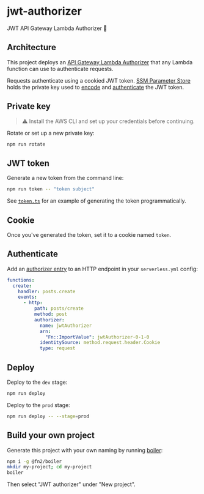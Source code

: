 # jwt-authorizer

JWT API Gateway Lambda Authorizer 🚥

## Architecture

This project deploys an [API Gateway Lambda Authorizer](https://docs.aws.amazon.com/apigateway/latest/developerguide/apigateway-use-lambda-authorizer.html) that any Lambda function can use to authenticate requests.

Requests authenticate using a cookied JWT token. [SSM Parameter Store](https://docs.aws.amazon.com/systems-manager/latest/userguide/systems-manager-parameter-store.html) holds the private key used to [encode](src/token.ts) and [authenticate](src/index.ts) the JWT token.

## Private key

> ⚠️ Install the AWS CLI and set up your credentials before continuing.

Rotate or set up a new private key:

```bash
npm run rotate
```

## JWT token

Generate a new token from the command line:

```bash
npm run token -- "token subject"
```

See [`token.ts`](src/token.ts) for an example of generating the token programmatically.

## Cookie

Once you've generated the token, set it to a cookie named `token`.

## Authenticate

Add an [authorizer entry](https://serverless.com/framework/docs/providers/aws/events/apigateway#http-endpoints-with-custom-authorizers) to an HTTP endpoint in your `serverless.yml` config:

```yaml
functions:
  create:
    handler: posts.create
    events:
      - http:
          path: posts/create
          method: post
          authorizer:
            name: jwtAuthorizer
            arn:
              "Fn::ImportValue": jwtAuthorizer-0-1-0
            identitySource: method.request.header.Cookie
            type: request
```

## Deploy

Deploy to the `dev` stage:

```bash
npm run deploy
```

Deploy to the `prod` stage:

```bash
npm run deploy -- --stage=prod
```

## Build your own project

Generate this project with your own naming by running [boiler](https://github.com/winton/boiler):

```bash
npm i -g @fn2/boiler
mkdir my-project; cd my-project
boiler
```

Then select "JWT authorizer" under "New project".
